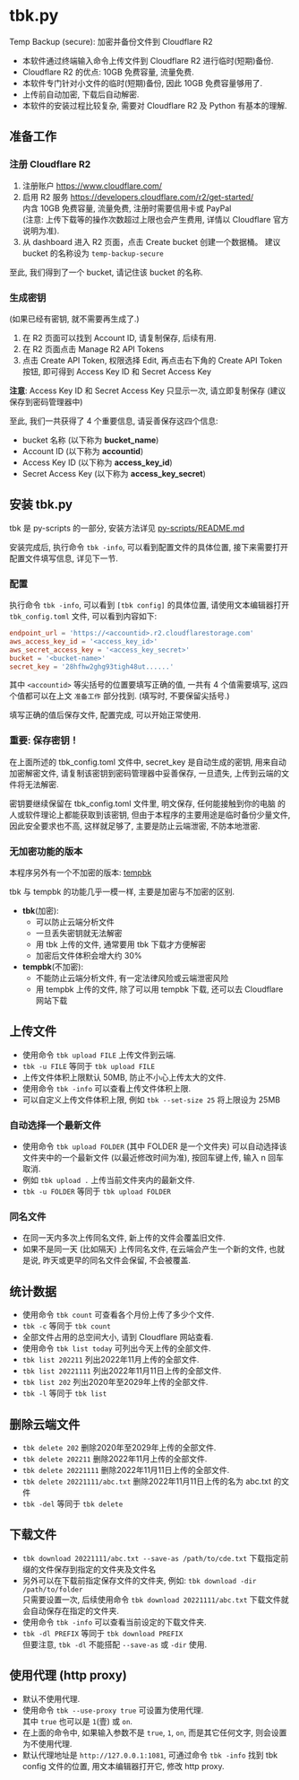# tbk.py

Temp Backup (secure): 加密并备份文件到 Cloudflare R2

- 本软件通过终端输入命令上传文件到 Cloudflare R2 进行临时(短期)备份.
- Cloudflare R2 的优点: 10GB 免费容量, 流量免费.
- 本软件专门针对小文件的临时(短期)备份, 因此 10GB 免费容量够用了.
- 上传前自动加密, 下载后自动解密.
- 本软件的安装过程比较复杂, 需要对 Cloudflare R2 及 Python 有基本的理解.

## 准备工作

### 注册 Cloudflare R2

1. 注册账户 <https://www.cloudflare.com/>
2. 启用 R2 服务 <https://developers.cloudflare.com/r2/get-started/>  
   内含 10GB 免费容量, 流量免费, 注册时需要信用卡或 PayPal  
   (注意: 上传下载等的操作次数超过上限也会产生费用,
    详情以 Cloudflare 官方说明为准).
3. 从 dashboard 进入 R2 页面，点击 Create bucket 创建一个数据桶。
   建议 bucket 的名称设为 `temp-backup-secure`

至此, 我们得到了一个 bucket, 请记住该 bucket 的名称.

### 生成密钥

(如果已经有密钥, 就不需要再生成了.)

1. 在 R2 页面可以找到 Account ID, 请复制保存, 后续有用.
2. 在 R2 页面点击 Manage R2 API Tokens
3. 点击 Create API Token, 权限选择 Edit, 再点击右下角的 Create API
   Token 按钮, 即可得到 Access Key ID 和 Secret Access Key

**注意**:
Access Key ID 和 Secret Access Key 只显示一次, 请立即复制保存
(建议保存到密码管理器中)

至此, 我们一共获得了 4 个重要信息, 请妥善保存这四个信息:

- bucket 名称 (以下称为 **bucket_name**)
- Account ID (以下称为 **accountid**)
- Access Key ID (以下称为 **access_key_id**)
- Secret Access Key (以下称为 **access_key_secret**)

## 安装 tbk.py

tbk 是 py-scripts 的一部分, 安装方法详见 [py-scripts/README.md](../README.md)

安装完成后, 执行命令 `tbk -info`, 可以看到配置文件的具体位置,
接下来需要打开配置文件填写信息, 详见下一节.

### 配置

执行命令 `tbk -info`, 可以看到 `[tbk config]` 的具体位置,
请使用文本编辑器打开 `tbk_config.toml` 文件, 可以看到内容如下:

```toml
endpoint_url = 'https://<accountid>.r2.cloudflarestorage.com'
aws_access_key_id = '<access_key_id>'
aws_secret_access_key = '<access_key_secret>'
bucket = '<bucket-name>'
secret_key = '28hfhw2ghg93tigh48ut......'
```

其中 `<accountid>` 等尖括号的位置要填写正确的值, 一共有 4 个值需要填写,
这四个值都可以在上文 `准备工作` 部分找到. (填写时, 不要保留尖括号.)

填写正确的值后保存文件, 配置完成, 可以开始正常使用.

### 重要: 保存密钥！

在上面所述的 tbk_config.toml 文件中, secret_key 是自动生成的密钥,
用来自动加密解密文件, 请复制该密钥到密码管理器中妥善保存, 一旦遗失,
上传到云端的文件将无法解密.

密钥要继续保留在 tbk_config.toml 文件里, 明文保存, 任何能接触到你的电脑
的人或软件理论上都能获取到该密钥, 但由于本程序的主要用途是临时备份少量文件,
因此安全要求也不高, 这样就足够了, 主要是防止云端泄密, 不防本地泄密.

### 无加密功能的版本

本程序另外有一个不加密的版本: [tempbk](https://github.com/ahui2016/py-scripts)

tbk 与 tempbk 的功能几乎一模一样, 主要是加密与不加密的区别.

- **tbk**(加密):
  - 可以防止云端分析文件
  - 一旦丢失密钥就无法解密
  - 用 tbk 上传的文件, 通常要用 tbk 下载才方便解密
  - 加密后文件体积会增大约 30%
- **tempbk**(不加密):
  - 不能防止云端分析文件, 有一定法律风险或云端泄密风险 
  - 用 tempbk 上传的文件, 除了可以用 tempbk 下载, 还可以去 Cloudflare 网站下载

## 上传文件

- 使用命令 `tbk upload FILE` 上传文件到云端.
- `tbk -u FILE` 等同于 `tbk upload FILE`
- 上传文件体积上限默认 50MB, 防止不小心上传太大的文件.
- 使用命令 `tbk -info` 可以查看上传文件体积上限.
- 可以自定义上传文件体积上限, 例如 `tbk --set-size 25` 将上限设为 25MB

### 自动选择一个最新文件

- 使用命令 `tbk upload FOLDER` (其中 FOLDER 是一个文件夹)
  可以自动选择该文件夹中的一个最新文件 (以最近修改时间为准),
  按回车键上传, 输入 n 回车取消.
- 例如 `tbk upload .` 上传当前文件夹内的最新文件.
- `tbk -u FOLDER` 等同于 `tbk upload FOLDER`

### 同名文件

- 在同一天内多次上传同名文件, 新上传的文件会覆盖旧文件.
- 如果不是同一天 (比如隔天) 上传同名文件, 在云端会产生一个新的文件,
  也就是说, 昨天或更早的同名文件会保留, 不会被覆盖.

## 统计数据

- 使用命令 `tbk count` 可查看各个月份上传了多少个文件.
- `tbk -c` 等同于 `tbk count`
- 全部文件占用的总空间大小, 请到 Cloudflare 网站查看.
- 使用命令 `tbk list today` 可列出今天上传的全部文件.
- `tbk list 202211` 列出2022年11月上传的全部文件.
- `tbk list 20221111` 列出2022年11月11日上传的全部文件.
- `tbk list 202` 列出2020年至2029年上传的全部文件.
- `tbk -l` 等同于 `tbk list`

## 删除云端文件

- `tbk delete 202` 删除2020年至2029年上传的全部文件.
- `tbk delete 202211` 删除2022年11月上传的全部文件.
- `tbk delete 20221111` 删除2022年11月11日上传的全部文件.
- `tbk delete 20221111/abc.txt` 删除2022年11月11日上传的名为 abc.txt 的文件
- `tbk -del` 等同于 `tbk delete`

## 下载文件

- `tbk download 20221111/abc.txt --save-as /path/to/cde.txt`
  下载指定前缀的文件保存到指定的文件夹及文件名
- 另外可以在下载前指定保存文件的文件夹, 例如:
  `tbk download -dir /path/to/folder`  
  只需要设置一次, 后续使用命令 `tbk download 20221111/abc.txt`
  下载文件就会自动保存在指定的文件夹.
- 使用命令 `tbk -info` 可以查看当前设定的下载文件夹.
- `tbk -dl PREFIX` 等同于 `tbk download PREFIX`  
  但要注意, `tbk -dl` 不能搭配 `--save-as` 或 `-dir` 使用.

## 使用代理 (http proxy)

- 默认不使用代理.
- 使用命令 `tbk --use-proxy true` 可设置为使用代理.  
  其中 `true` 也可以是 `1`(壹) 或 `on`.
- 在上面的命令中, 如果输入参数不是 `true`, `1`, `on`, 而是其它任何文字,
  则会设置为不使用代理.
- 默认代理地址是 `http://127.0.0.1:1081`, 可通过命令 `tbk -info`
  找到 tbk config 文件的位置, 用文本编辑器打开它, 修改 http proxy.

